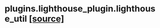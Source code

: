 # plugins.lighthouse_plugin.lighthouse_util [[source]](https://github.com/allenai/embodied-rl/tree/master/plugins/lighthouse_plugin/lighthouse_util.py)

